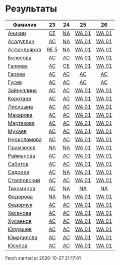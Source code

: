 # Результаты
Фамилия | 23| 24| 25| 26
---|:---:|:---:|:---:|:---:
[Аникин](Аникин/README.md)  | [CE](Аникин/23.md) | [NA](Аникин/24.md) | [WA 01](Аникин/25.md) | [WA 01](Аникин/26.md)
[Асадуллин](Асадуллин/README.md)  | [AC](Асадуллин/23.md) | [NA](Асадуллин/24.md) | [WA 01](Асадуллин/25.md) | [WA 01](Асадуллин/26.md)
[Асфандьяров](Асфандьяров/README.md)  | [RE 5](Асфандьяров/23.md) | [NA](Асфандьяров/24.md) | [WA 01](Асфандьяров/25.md) | [WA 01](Асфандьяров/26.md)
[Белесова](Белесова/README.md)  | [AC](Белесова/23.md) | [AC](Белесова/24.md) | [WA 01](Белесова/25.md) | [WA 01](Белесова/26.md)
[Галеева](Галеева/README.md)  | [AC](Галеева/23.md) | [CE](Галеева/24.md) | [WA 01](Галеева/25.md) | [WA 01](Галеева/26.md)
[Гареев](Гареев/README.md)  | [AC](Гареев/23.md) | [AC](Гареев/24.md) | [AC](Гареев/25.md) | [AC](Гареев/26.md)
[Гусев](Гусев/README.md)  | [AC](Гусев/23.md) | [AC](Гусев/24.md) | [AC](Гусев/25.md) | [AC](Гусев/26.md)
[Зайнуллина](Зайнуллина/README.md)  | [AC](Зайнуллина/23.md) | [AC](Зайнуллина/24.md) | [WA 01](Зайнуллина/25.md) | [WA 01](Зайнуллина/26.md)
[Коротаев](Коротаев/README.md)  | [AC](Коротаев/23.md) | [AC](Коротаев/24.md) | [WA 01](Коротаев/25.md) | [WA 01](Коротаев/26.md)
[Лисицына](Лисицына/README.md)  | [AC](Лисицына/23.md) | [AC](Лисицына/24.md) | [WA 01](Лисицына/25.md) | [WA 01](Лисицына/26.md)
[Макарова](Макарова/README.md)  | [AC](Макарова/23.md) | [AC](Макарова/24.md) | [WA 01](Макарова/25.md) | [WA 01](Макарова/26.md)
[Мартазова](Мартазова/README.md)  | [AC](Мартазова/23.md) | [AC](Мартазова/24.md) | [WA 01](Мартазова/25.md) | [WA 01](Мартазова/26.md)
[Мухаев](Мухаев/README.md)  | [AC](Мухаев/23.md) | [AC](Мухаев/24.md) | [WA 01](Мухаев/25.md) | [WA 01](Мухаев/26.md)
[Нурисламова](Нурисламова/README.md)  | [AC](Нурисламова/23.md) | [AC](Нурисламова/24.md) | [WA 01](Нурисламова/25.md) | [WA 01](Нурисламова/26.md)
[Прамзелев](Прамзелев/README.md)  | [NA](Прамзелев/23.md) | [NA](Прамзелев/24.md) | [WA 01](Прамзелев/25.md) | [WA 01](Прамзелев/26.md)
[Райманова](Райманова/README.md)  | [AC](Райманова/23.md) | [AC](Райманова/24.md) | [WA 01](Райманова/25.md) | [WA 01](Райманова/26.md)
[Сабитов](Сабитов/README.md)  | [AC](Сабитов/23.md) | [AC](Сабитов/24.md) | [WA 01](Сабитов/25.md) | [WA 01](Сабитов/26.md)
[Садриев](Садриев/README.md)  | [AC](Садриев/23.md) | [NA](Садриев/24.md) | [WA 01](Садриев/25.md) | [WA 01](Садриев/26.md)
[Столповский](Столповский/README.md)  | [AC](Столповский/23.md) | [AC](Столповский/24.md) | [WA 01](Столповский/25.md) | [WA 01](Столповский/26.md)
[Тихомиров](Тихомиров/README.md)  | [AC](Тихомиров/23.md) | [NA](Тихомиров/24.md) | [NA](Тихомиров/25.md) | [NA](Тихомиров/26.md)
[Федорова](Федорова/README.md)  | [NA](Федорова/23.md) | [NA](Федорова/24.md) | [WA 01](Федорова/25.md) | [WA 01](Федорова/26.md)
[Федорчук](Федорчук/README.md)  | [AC](Федорчук/23.md) | [AC](Федорчук/24.md) | [WA 01](Федорчук/25.md) | [WA 01](Федорчук/26.md)
[Хасанова](Хасанова/README.md)  | [AC](Хасанова/23.md) | [AC](Хасанова/24.md) | [WA 01](Хасанова/25.md) | [WA 01](Хасанова/26.md)
[Хусаенов](Хусаенов/README.md)  | [AC](Хусаенов/23.md) | [AC](Хусаенов/24.md) | [WA 01](Хусаенов/25.md) | [WA 01](Хусаенов/26.md)
[Юлдашев](Юлдашев/README.md)  | [AC](Юлдашев/23.md) | [AC](Юлдашев/24.md) | [WA 01](Юлдашев/25.md) | [WA 01](Юлдашев/26.md)
[Юмадилова](Юмадилова/README.md)  | [AC](Юмадилова/23.md) | [AC](Юмадилова/24.md) | [WA 01](Юмадилова/25.md) | [WA 01](Юмадилова/26.md)
[Юсупов](Юсупов/README.md)  | [AC](Юсупов/23.md) | [AC](Юсупов/24.md) | [WA 01](Юсупов/25.md) | [WA 01](Юсупов/26.md)

Fetch started at 2020-10-27 21:17:01
